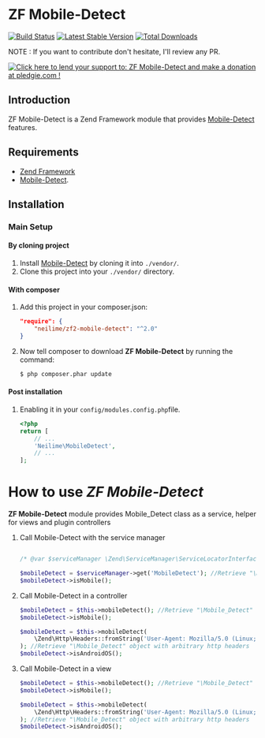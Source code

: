 ZF Mobile-Detect
=======

[![Build Status](https://travis-ci.org/neilime/zf2-mobile-detect.png?branch=master)](https://travis-ci.org/neilime/zf2-mobile-detect)
[![Latest Stable Version](https://poser.pugx.org/neilime/zf2-mobile-detect/v/stable.png)](https://packagist.org/packages/neilime/zf2-mobile-detect)
[![Total Downloads](https://poser.pugx.org/neilime/zf2-mobile-detect/downloads.png)](https://packagist.org/packages/neilime/zf2-mobile-detect)

NOTE : If you want to contribute don't hesitate, I'll review any PR.

<a href='https://pledgie.com/campaigns/26799'><img alt='Click here to lend your support to: ZF Mobile-Detect and make a donation at pledgie.com !' src='https://pledgie.com/campaigns/26799.png?skin_name=chrome' border='0' ></a>

Introduction
------------

ZF Mobile-Detect is a Zend Framework module that provides [Mobile-Detect](https://github.com/serbanghita/Mobile-Detect) features.


Requirements
------------

* [Zend Framework](https://github.com/zendframework/zendframework)
* [Mobile-Detect](https://github.com/serbanghita/Mobile-Detect).

Installation
------------

### Main Setup

#### By cloning project

1. Install [Mobile-Detect](https://github.com/serbanghita/Mobile-Detect) by cloning it into `./vendor/`.
2. Clone this project into your `./vendor/` directory.

#### With composer

1. Add this project in your composer.json:

    ```json
    "require": {
        "neilime/zf2-mobile-detect": "^2.0"
    }
    ```

2. Now tell composer to download __ZF Mobile-Detect__ by running the command:

    ```bash
    $ php composer.phar update
    ```

#### Post installation

1. Enabling it in your `config/modules.config.php`file.

    ```php
    <?php
    return [
        // ...
        'Neilime\MobileDetect',
        // ...
    ];
    ```

# How to use _ZF Mobile-Detect_

__ZF Mobile-Detect__ module provides Mobile_Detect class as a service, helper for views and plugin controllers

1. Call Mobile-Detect with the service manager

	```php

	/* @var $serviceManager \Zend\ServiceManager\ServiceLocatorInterface */

   	$mobileDetect = $serviceManager->get('MobileDetect'); //Retrieve "\Mobile_Detect" object
   	$mobileDetect->isMobile();
   	```

2. Call Mobile-Detect in a controller

 	```php
   	$mobileDetect = $this->mobileDetect(); //Retrieve "\Mobile_Detect" object
   	$mobileDetect->isMobile();

   	$mobileDetect = $this->mobileDetect(
   		\Zend\Http\Headers::fromString('User-Agent: Mozilla/5.0 (Linux; Android 4.0.4; Desire HD Build/IMM76D) AppleWebKit/535.19 (KHTML, like Gecko) Chrome/18.0.1025.166 Mobile Safari/535.19')
   	); //Retrieve "\Mobile_Detect" object with arbitrary http headers
   	$mobileDetect->isAndroidOS();
    ```

3. Call Mobile-Detect in a view

 	```php
   	$mobileDetect = $this->mobileDetect(); //Retrieve "\Mobile_Detect" object
   	$mobileDetect->isMobile();

   	$mobileDetect = $this->mobileDetect(
   		\Zend\Http\Headers::fromString('User-Agent: Mozilla/5.0 (Linux; Android 4.0.4; Desire HD Build/IMM76D) AppleWebKit/535.19 (KHTML, like Gecko) Chrome/18.0.1025.166 Mobile Safari/535.19')
   	); //Retrieve "\Mobile_Detect" object with arbitrary http headers
   	$mobileDetect->isAndroidOS();
   	```
